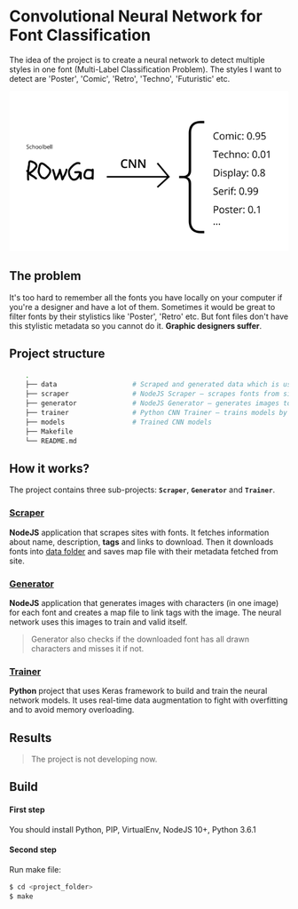 # Convolutional Neural Network for Font Classification

The idea of the project is to create a neural network to detect multiple styles in one font (Multi-Label Classification Problem). 
The styles I want to detect are 'Poster', 'Comic', 'Retro', 'Techno', 'Futuristic' etc.

![What I expect](demo.png)

## The problem

It's too hard to remember all the fonts you have locally on your computer if you're a designer and have a lot of them.
Sometimes it would be great to filter fonts by their stylistics like 'Poster', 'Retro' etc. 
But font files don't have this stylistic metadata so you cannot do it. **Graphic designers suffer**. 

## Project structure
```sh
    .
    ├── data                   # Scraped and generated data which is used to train models
    ├── scraper                # NodeJS Scraper – scrapes fonts from sites
    ├── generator              # NodeJS Generator – generates images to train the neural network
    ├── trainer                # Python CNN Trainer – trains models by generated images
    ├── models                 # Trained CNN models
    ├── Makefile
    └── README.md
```

## How it works?
The project contains three sub-projects: **`Scraper`**, **`Generator`** and **`Trainer`**. 
### [Scraper](./scraper)
**NodeJS** application that scrapes sites with fonts. It fetches information about name, description, **tags** and links to download. Then it downloads fonts into [data folder](./data) and saves map file with their metadata fetched from site. 
### [Generator](./generator)
**NodeJS** application that generates images with characters (in one image) for each font and creates a map file to link tags with the image. The neural network uses this images to train and valid itself.
> Generator also checks if the downloaded font has all drawn characters and misses it if not. 
### [Trainer](./trainer) 
**Python** project that uses Keras framework to build and train the neural network models. It uses real-time data augmentation to fight with overfitting and to avoid memory overloading. 

## Results
> The project is not developing now.

## Build
#### First step
You should install Python, PIP, VirtualEnv, NodeJS 10+, Python 3.6.1
#### Second step
Run make file:
```sh
$ cd <project_folder>
$ make
```
